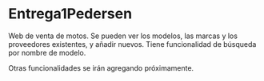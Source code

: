 # Entrega1Pedersen

Web de venta de motos. Se pueden ver los modelos, las marcas y los proveedores existentes, y añadir nuevos. 
Tiene funcionalidad de búsqueda por nombre de modelo.

Otras funcionalidades se irán agregando próximamente.
